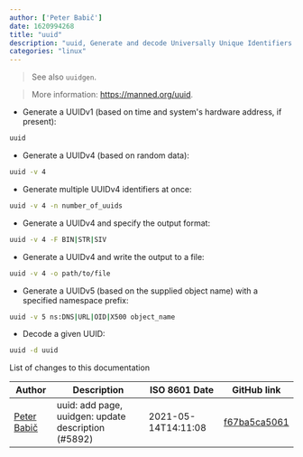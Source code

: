 ```yaml
---
author: ['Peter Babič']
date: 1620994268
title: "uuid"
description: "uuid, Generate and decode Universally Unique Identifiers (UUID)."
categories: "linux"
---
```

> See also `uuidgen`.

> More information: <https://manned.org/uuid>.

- Generate a UUIDv1 (based on time and system's hardware address, if present):

```bash
uuid
```

- Generate a UUIDv4 (based on random data):

```bash
uuid -v 4
```

- Generate multiple UUIDv4 identifiers at once:

```bash
uuid -v 4 -n number_of_uuids
```

- Generate a UUIDv4 and specify the output format:

```bash
uuid -v 4 -F BIN|STR|SIV
```

- Generate a UUIDv4 and write the output to a file:

```bash
uuid -v 4 -o path/to/file
```

- Generate a UUIDv5 (based on the supplied object name) with a specified namespace prefix:

```bash
uuid -v 5 ns:DNS|URL|OID|X500 object_name
```

- Decode a given UUID:

```bash
uuid -d uuid
```
List of changes to this documentation


Author | Description | ISO 8601 Date | GitHub link
------|-----|-----|-----
[Peter Babič](mailto:peter@babic.dev) | uuid: add page, uuidgen: update description (#5892) | 2021-05-14T14:11:08 | [f67ba5ca5061](https://github.com/tldr-pages/tldr/commit/f67ba5ca5061e5ee1b9a3e1617d6a51a81e0c189)

